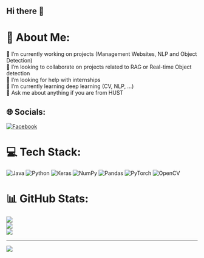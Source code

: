 ## Hi there 👋

# 💫 About Me:
🔭 I’m currently working on projects (Management Websites, NLP and Object Detection)<br>👯 I’m looking to collaborate on projects related to RAG or Real-time Object detection<br>🤝 I’m looking for help with internships <br>🌱 I’m currently learning deep learning (CV, NLP, ...)<br>💬 Ask me about anything if you are from HUST<br>


## 🌐 Socials:
[![Facebook](https://img.shields.io/badge/Facebook-%231877F2.svg?logo=Facebook&logoColor=white)](https://facebook.com/https://www.facebook.com/tran.thanh.vinh.632520/) 

# 💻 Tech Stack:
![Java](https://img.shields.io/badge/java-%23ED8B00.svg?style=for-the-badge&logo=openjdk&logoColor=white) ![Python](https://img.shields.io/badge/python-3670A0?style=for-the-badge&logo=python&logoColor=ffdd54) ![Keras](https://img.shields.io/badge/Keras-%23D00000.svg?style=for-the-badge&logo=Keras&logoColor=white) ![NumPy](https://img.shields.io/badge/numpy-%23013243.svg?style=for-the-badge&logo=numpy&logoColor=white) ![Pandas](https://img.shields.io/badge/pandas-%23150458.svg?style=for-the-badge&logo=pandas&logoColor=white) ![PyTorch](https://img.shields.io/badge/PyTorch-%23EE4C2C.svg?style=for-the-badge&logo=PyTorch&logoColor=white) ![OpenCV](https://img.shields.io/badge/opencv-%23white.svg?style=for-the-badge&logo=opencv&logoColor=white)
# 📊 GitHub Stats:
![](https://github-readme-stats.vercel.app/api?username=uservinhsoislearning&theme=dark&hide_border=false&include_all_commits=true&count_private=false)<br/>
![](https://github-readme-streak-stats.herokuapp.com/?user=uservinhsoislearning&theme=dark&hide_border=false)<br/>
![](https://github-readme-stats.vercel.app/api/top-langs/?username=uservinhsoislearning&theme=dark&hide_border=false&include_all_commits=true&count_private=false&layout=compact)

---
[![](https://visitcount.itsvg.in/api?id=uservinhsoislearning&icon=0&color=0)](https://visitcount.itsvg.in)

<!-- Proudly created with GPRM ( https://gprm.itsvg.in ) -->
